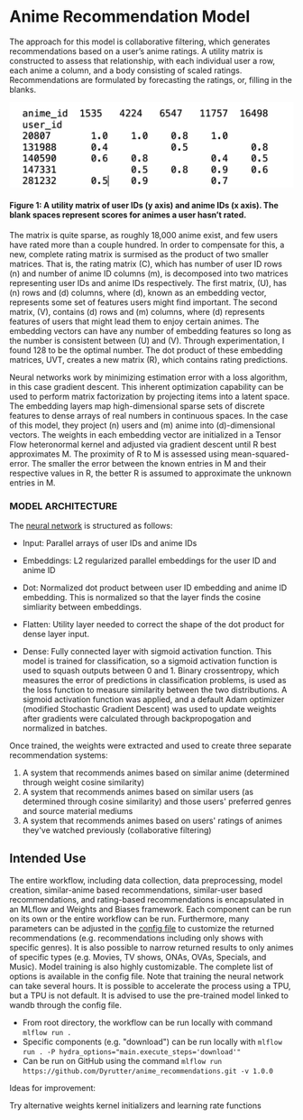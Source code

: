 # Anime Recommendation Model
The  approach for this model is collaborative filtering, which generates recommendations based on a user’s anime ratings. A utility matrix is constructed to assess that relationship, with each individual user a row, each anime a column, and a body consisting of scaled ratings. Recommendations are formulated by forecasting the ratings, or, filling in the blanks. 

![](https://github.com/Dyrutter/anime_recommendations/blob/main/figure_file/readme_images/anime_ratings_matrix.png)
#### Figure 1: A utility matrix of user IDs (y axis) and anime IDs (x axis). The blank spaces represent scores for animes a user hasn’t rated.

The matrix is quite sparse, as roughly 18,000 anime exist, and few users have rated more than a couple hundred. In order to compensate for this, a new, complete rating matrix is surmised as the product of two smaller matrices. That is, the rating matrix (C), which has number of user ID rows (n) and number of anime ID columns (m), is decomposed into two matrices representing user IDs and anime IDs respectively. The first matrix, (U), has (n) rows and (d) columns, where (d), known as an embedding vector, represents some set of features users might find important. The second matrix, (V), contains (d) rows and (m) columns, where (d) represents features of users that might lead them to enjoy certain animes. The embedding vectors can have any number of embedding features so long as the number is consistent between (U) and (V). Through experimentation, I found 128 to be the optimal number. The dot product of these embedding matrices, UVT, creates a new matrix (R), which contains rating predictions.

Neural networks work by minimizing estimation error with a loss algorithm, in this case gradient descent. This inherent optimization capability can be used to perform matrix factorization by projecting items into a latent space. The embedding layers map high-dimensional sparse sets of discrete features to dense arrays of real numbers in continuous spaces. In the case of this model, they project (n) users and (m) anime into (d)-dimensional vectors. The weights in each embedding vector are initialized in a Tensor Flow heteronormal kernel and adjusted via gradient descent until R best approximates M. The proximity of R to M is assessed using mean-squared-error. The smaller the error between the known entries in M and their respective values in R, the better R is assumed to approximate the unknown entries in M. 

### MODEL ARCHITECTURE
The [neural network](./neural_network/neural_network.py) is structured as follows:

+ Input: Parallel arrays of user IDs and anime IDs 
+ Embeddings: L2 regularized parallel embeddings for the user ID and anime ID
+ Dot: Normalized dot product between user ID embedding and anime ID embedding. This is normalized so that the layer finds the cosine simliarity between embeddings.
+ Flatten: Utility layer needed to correct the shape of the dot product for dense layer input.

+ Dense: Fully connected layer with sigmoid activation function. This model is trained for classification, so a sigmoid activation function is used to squash outputs between 0 and 1. Binary crossentropy, which measures the error of predictions in classification problems, is used as the loss function to measure similarity between the two distributions. A sigmoid activation function was applied, and a default Adam optimizer (modified Stochastic Gradient Descent) was used to update weights after gradients were calculated through backpropogation and normalized in batches.

Once trained, the weights were extracted and used to create three separate recommendation systems:
1. A system that recommends animes based on similar anime (determined through weight cosine similarity)
2. A system that recommends animes based on similar users (as determined through cosine similarity) and those users' preferred genres and source material mediums
3. A system that recommends animes based on users' ratings of animes they've watched previously (collaborative filtering)

## Intended Use

The entire workflow, including data collection, data preprocessing, model creation, similar-anime based recommendations, similar-user based recommendations, and rating-based recommendations is encapsulated in an MLflow and Weights and Biases framework. Each component can be run on its own or the entire workflow can be run. Furthermore, many parameters can be adjusted in the [config file](./config/config.yaml) to customize the returned recommendations (e.g. recommendations including only shows with specific genres). It is also possible to narrow returned results to only animes of specific types (e.g. Movies, TV shows, ONAs, OVAs, Specials, and Music). Model training is also highly customizable. The complete list of options is available in the config file. Note that training the neural network can take several hours. It is possible to accelerate the process using a TPU, but a TPU is not default. It is advised to use the pre-trained model linked to wandb through the config file.  

+ From root directory, the workflow can be run locally with command `mlflow run .`
+ Specific components (e.g. "download") can be run locally with `mlflow run . -P hydra_options="main.execute_steps='download'"`
+ Can be run on GitHub using the command `mlflow run https://github.com/Dyrutter/anime_recommendations.git -v 1.0.0`

Ideas for improvement:

Try alternative weights kernel initializers and learning rate functions
